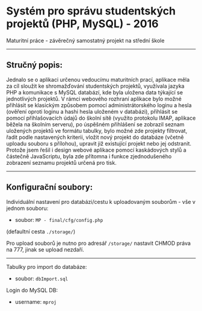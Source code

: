 # Systém pro správu studentských projektů (PHP, MySQL) - 2016
Maturitní práce - závěrečný samostatný projekt na střední škole

---

## Stručný popis:

Jednalo se o aplikaci určenou vedoucímu maturitních prací, aplikace měla za cíl sloužit ke shromažďování studentských projektů, využívala jazyka PHP a komunikace s MySQL databází, kde byla uložena data týkající se jednotlivých projektů. V rámci webového rozhraní aplikace bylo možné přihlásit se klasickým způsobem pomocí administrátorského loginu a hesla (ověření oproti loginu a hashi hesla uloženém v databázi), přihlásit se pomocí přihlašovacích údajů do školní sítě (využito protokolu IMAP, aplikace běžela na školním serveru), po úspěšném přihlášení se zobrazil seznam uložených projektů ve formátu tabulky, bylo možné zde projekty filtrovat, řadit podle nastavených kriterii, vložit nový projekt do databáze (včetně uploadu souboru s přílohou), upravit již existující projekt nebo jej odstranit. Protože jsem řešil i design webové aplikace pomocí kaskádových stylů a částečně JavaScriptu, byla zde přítomna i funkce zjednodušeného zobrazení seznamu projektů určená pro tisk.

---

## Konfigurační soubory:

Individuální nastavení pro databázi/cestu k uploadovaným souborům - vše v jednom souboru:
 - soubor: `MP - final/cfg/config.php`

(defaultní cesta `./storage/`)

Pro upload souborů je nutno pro adresář `/storage/` nastavit CHMOD práva na 777, jinak se upload nezdaří.

---

Tabulky pro import do databáze:
 - soubor: `dbImport.sql`


Login do MySQL DB:
 - username: `mproj`